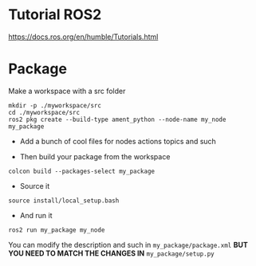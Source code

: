# Tutorial ROS2

https://docs.ros.org/en/humble/Tutorials.html

# Package

Make a workspace with a src folder
```shell
mkdir -p ./myworkspace/src
cd ./myworkspace/src
ros2 pkg create --build-type ament_python --node-name my_node my_package
```

- Add a bunch of cool files for nodes actions topics and such

- Then build your package from the workspace
```shell
colcon build --packages-select my_package
```

- Source it
```shell
source install/local_setup.bash
```

- And run it
```shell
ros2 run my_package my_node
```

You can modify the description and such in `my_package/package.xml` **BUT YOU NEED TO MATCH THE CHANGES IN** `my_package/setup.py`